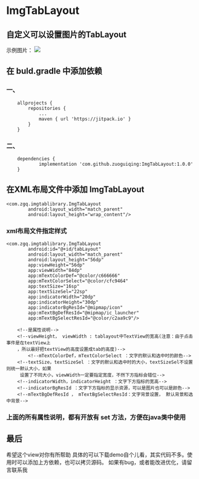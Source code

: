 # ImgTabLayout

## 自定义可以设置图片的TabLayout

示例图片：
![](https://github.com/zuoguiqing/ImgTabLayout/blob/master/155325956.jpg)


## 在 buld.gradle 中添加依赖
### 一、
```
	allprojects {
		repositories {
			...
			maven { url 'https://jitpack.io' }
		}
	}
 ```
  
### 二、
```
	dependencies {
	        implementation 'com.github.zuoguiqing:ImgTabLayout:1.0.0'
	}
```

## 在XML布局文件中添加 ImgTabLayout
```
<com.zgq.imgtablibrary.ImgTabLayout
        android:layout_width="match_parent"
        android:layout_height="wrap_content"/>
```
### xml布局文件指定样式
```
<com.zgq.imgtablibrary.ImgTabLayout
        android:id="@+id/tabLayout"
        android:layout_width="match_parent"
        android:layout_height="56dp"
        app:viewHeight="56dp"
        app:viewWidth="84dp"
        app:mTextColorDef="@color/c666666"
        app:mTextColorSelect="@color/cfc9464"
        app:textSize="16sp"
        app:textSizeSel="22sp"
        app:indicatorWidth="20dp"
        app:indicatorHeight="30dp"
        app:indicatorBgResId="@mipmap/icon"
        app:mTextBgDefResId="@mipmap/ic_launcher"
        app:mTextBgSelectResId="@color/c2aa9c9"/>
	
	<!--是属性说明-->	
	<!--viewHeight， viewWidth : tablayout中TextView的宽高(注意：由于点击事件是在textView上
	，所以最好把textView的高度设置成tab的高度)-->
    	<!--mTextColorDef，mTextColorSelect ：文字的默认和选中时的颜色-->
	<!--textSize，textSizeSel ：文字的默认和选中时的大小，textSizeSel不设置则统一默认大小，如果
	 设置了不同大小，viewWidth一定要指定宽度，不然下方指标会错位-->
	<!--indicatorWidth，indicatorHeight ：文字下方指标的宽高-->
	<!--indicatorBgResId ：文字下方指标的显示资源，可以是图片也可以是颜色-->
	<!--mTextBgDefResId ， mTextBgSelectResId：文字背景设置， 默认背景和选中背景-->
```

### 上面的所有属性说明，都有开放有 set 方法，方便在java类中使用

## 最后
希望这个view对你有所帮助
具体的可以下载demo自个儿看，其实代码不多。使用时可以添加上方依赖，也可以拷贝源码。
如果有bug，或者能改进优化，请留言联系我
